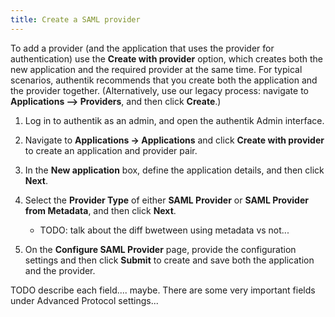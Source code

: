 ```yaml
---
title: Create a SAML provider
---
```


To add a provider (and the application that uses the provider for authentication) use the **Create with provider** option, which creates both the new application and the required provider at the same time. For typical scenarios, authentik recommends that you create both the application and the provider together. (Alternatively, use our legacy process: navigate to **Applications --> Providers**, and then click **Create**.)

1. Log in to authentik as an admin, and open the authentik Admin interface.

2. Navigate to **Applications -> Applications** and click **Create with provider** to create an application and provider pair.

3. In the **New application** box, define the application details, and then click **Next**.

4. Select the **Provider Type** of either **SAML Provider** or **SAML Provider from Metadata**, and then click **Next**.
    - TODO: talk about the diff bwetween using metadata vs not...

5. On the **Configure SAML Provider** page, provide the configuration settings and then click **Submit** to create and save both the application and the provider.

TODO describe each field.... maybe. There are some very important fields under Advanced Protocol settings...
